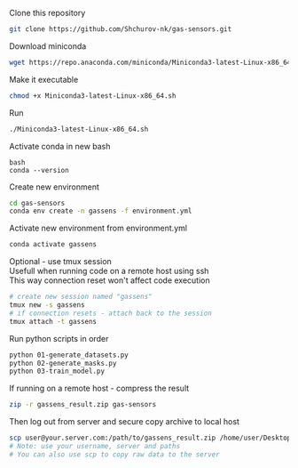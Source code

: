 Clone this repository
```bash
git clone https://github.com/Shchurov-nk/gas-sensors.git
```

Download miniconda
```bash
wget https://repo.anaconda.com/miniconda/Miniconda3-latest-Linux-x86_64.sh
```

Make it executable
```bash
chmod +x Miniconda3-latest-Linux-x86_64.sh
```

Run
```bash
./Miniconda3-latest-Linux-x86_64.sh
```

Activate conda in new bash
```
bash
conda --version
```

Create new environment
```bash
cd gas-sensors
conda env create -n gassens -f environment.yml
```

Activate new environment from environment.yml
```bash
conda activate gassens
```

Optional - use tmux session  
Usefull when running code on a remote host using ssh  
This way connection reset won't affect code execution
```bash
# create new session named "gassens"
tmux new -s gassens
# if connection resets - attach back to the session
tmux attach -t gassens
```

Run python scripts in order
```bash
python 01-generate_datasets.py
python 02-generate_masks.py
python 03-train_model.py
```

If running on a remote host - compress the result
```bash
zip -r gassens_result.zip gas-sensors

```
 Then log out from server and secure copy archive to local host
 ```bash
 scp user@your.server.com:/path/to/gassens_result.zip /home/user/Desktop/
# Note: use your username, server and paths
# You can also use scp to copy raw data to the server
 ```